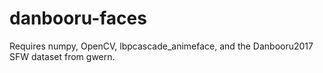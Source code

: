# danbooru-faces

Requires numpy, OpenCV, lbpcascade_animeface, and the Danbooru2017 SFW dataset from gwern.
